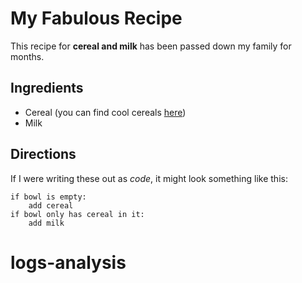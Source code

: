 # My Fabulous Recipe

This recipe for **cereal and milk** has been passed down my family for months.

## Ingredients


* Cereal (you can find cool cereals [here](www.example.com/coolcereals))
* Milk


## Directions

If I were writing these out as _code_, it might look something like this:

```
if bowl is empty:
    add cereal
if bowl only has cereal in it:
    add milk
```
# logs-analysis
